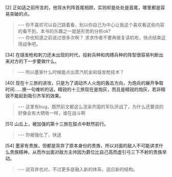 
[2] 正如适之前所言的，他背水列阵首尾相顾，实则却是处处是首尾，哪里都是容易突破的点。
>--- 你不喜欢可以自己跳着看，别以你自己为中心让我这个喜欢看这些内容的看不到，本书的乐趣之一就是形势的分析ok?<br>
>--- 你也知道之前说过很多次啊？
求求作者不要再做复读机啦，快点结束这场战争吧。<br>

[34] 在燧发枪和刺刀还未出现的时代，投射兵种和肉搏兵种的阵型很容易判断出来对方的下一步要做什么。
>--- 所以墨家什么时候能点出蒸汽机金和燧发枪技术？<br>

[40] 现在十三旅的进攻，只是为了调动齐人火炮的轰击方向，为炮兵的展开争取时间……换一句难听的话，精锐的十三旅现在是炮灰，而且是精锐的炮灰，若非精锐不能起到吸引齐军的效果。
>--- 这里有bug，既然前文都这么渲染齐国的军队厌战了，为什么还要说的好像会有大牺牲一样，谁在战斗啊<br>

[51] 山丘上，被加强的第十三旅在鼓点中默然前行。
>--- 你被强化了，快送<br>

[54] 墨家有贵族，但都是背弃了原本身份的贵族，所以对面的敌人不可能讲求什么贵族精神，从而作出面对敌方主帅因为爵位比自己高而虚引弓三下不射的贵族举动。
>--- 说背弃也对，不过更多是融入新的体系，适应新的结构。<br>
